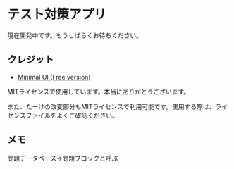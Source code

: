 # テスト対策アプリ
現在開発中です。もうしばらくお待ちください。

## クレジット
- [Minimal UI (Free version)](https://github.com/minimal-ui-kit/material-kit-react)

MITライセンスで使用しています。本当にありがとうございます。

また、たーけの改変部分もMITライセンスで利用可能です。使用する際は、ライセンスファイルをよくご確認ください。

## メモ
問題データベース→問題ブロックと呼ぶ
